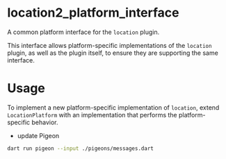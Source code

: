# location2_platform_interface

A common platform interface for the `location` plugin.

This interface allows platform-specific implementations of the `location` plugin, as well as the plugin itself, to ensure they are supporting the same interface.

# Usage

To implement a new platform-specific implementation of `location`, extend `LocationPlatform` with an implementation that performs the platform-specific behavior.

* update Pigeon

```bash
dart run pigeon --input ./pigeons/messages.dart
```